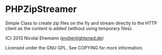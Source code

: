 PHPZipStreamer
==============

Simple Class to create zip files on the fly and stream directly to the HTTP
client as the content is added (without using temporary files).

(C) 2013 Nicolai Ehemann (en@enlightened.de)

Licensed under the GNU GPL. See COPYING for more information.
